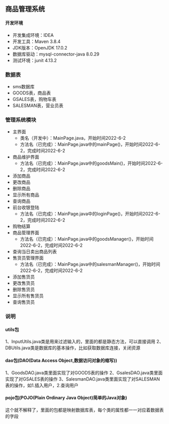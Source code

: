 ## 商品管理系统

#### 开发环境

+ 开发集成环境：IDEA
+ 开发工具：Maven 3.8.4
+ JDK版本：OpenJDK 17.0.2
+ 数据库驱动：mysql-connector-java 8.0.29
+ 测试环境：junit 4.13.2

### 数据表

+ sms数据库
+ GOODS表，商品表
+ GSALES表，购物车表
+ SALESMAN表，营业员表


### 管理系统模块

+ 主界面
  + 类名（开发中）：MainPage.java，开始时间2022-6-2
  + 方法名（已完成）：MainPage.java中的mainPage()，开始时间2022-6-2，完成时间2022-6-2
+ 商品维护界面
  + 方法名（已完成）：MainPage.java中的goodsMain()，开始时间2022-6-2，完成时间2022-6-2
+ 添加商品
+ 更改商品
+ 删除商品
+ 显示所有商品
+ 查询商品
+ 前台收银登陆
  + 方法名（已完成）：MainPage.java中的loginPage()，开始时间2022-6-2，完成时间2022-6-2
+ 购物结算
+ 商品管理界面
  + 方法名（已完成）：MainPage.java中的goodsManager()，开始时间2022-6-2，完成时间2022-6-2
+ 查询当日卖出商品列表
+ 售货员管理界面
  + 方法名（已完成）：MainPage.java中的salesmanManager()，开始时间2022-6-2，完成时间2022-6-2
+ 添加售货员
+ 更改售货员
+ 删除售货员
+ 显示所有售货员
+ 查询售货员


### 说明

#### utils包

1、InputUtils.java类是用来过滤输入的，里面的都是静态方法，可以直接调用
2、DBUtils.java类是数据库的基本操作，比如获取数据库连接，关闭资源

#### dao包(DAO(Data Access Object,数据访问对象的缩写))

1、GoodsDAO.java类里面实现了对GOODS表的操作
2、GsalesDAO.java类里面实现了对GSALES表的操作
3、SalesmanDAO.java类里面实现了对SALESMAN表的操作，如1.插入用户，2.查询用户

#### pojo包(POJO(Plain Ordinary Java Object)简单的Java对象)

这个就不解释了，里面的包都是映射数据库表，每个类的属性都一一对应着数据表的字段